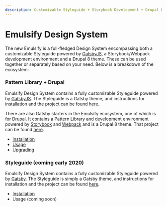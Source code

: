 ```yaml
---
description: Customizable Styleguide + Storybook Development + Drupal 8 theme
---
```


# Emulsify Design System

The new Emulsify is a full-fledged Design System encompassing both a customizable Styleguide powered by [GatsbyJS](https://www.gatsbyjs.org/), a Storybook/Webpack development environment and a Drupal 8 theme. These can be used together or separately based on your need. Below is a breakdown of the ecosystem:

### Pattern Library + Drupal

Emulsify Design System contains a fully customizable Styleguide powered by [GatsbyJS](https://www.gatsbyjs.org/). The Styleguide is a Gatsby theme, and instructions for installation and the project can be found [here](https://github.com/emulsify-ds/gatsby-theme-emulsify).

There are also Gatsby starters in the Emulsify ecosystem, one of which is for [Drupal](https://www.drupal.org/). It contains a Pattern Library and development environment powered by [Storybook](https://storybook.js.org/) and [Webpack](https://webpack.js.org/) and is a Drupal 8 theme. That project can be found [here](https://github.com/emulsify-ds/gatsby-starter-emulsify-drupal).

* [Installation](https://fourkitchens.gitbook.io/emulsify-design-system/installation/drupal-installation)
* [Usage](https://fourkitchens.gitbook.io/emulsify-design-system/usage/drupal-usage)
* [Upgrading](https://fourkitchens.gitbook.io/emulsify-design-system/drupal/installation-new)

### Styleguide \(coming early 2020\)

Emulsify Design System contains a fully customizable Styleguide powered by [Gatsby](https://www.gatsbyjs.org/). The Styleguide is simply a Gatsby theme, and instructions for installation and the project can be found [here](https://github.com/emulsify-ds/gatsby-theme-emulsify).

* [Installation](https://fourkitchens.gitbook.io/emulsify-design-system/styleguide/installation)
* Usage \(coming soon\)


